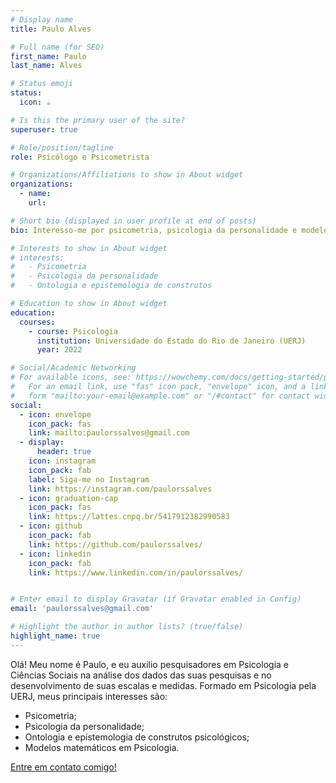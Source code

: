 ```yaml
---
# Display name
title: Paulo Alves

# Full name (for SEO)
first_name: Paulo 
last_name: Alves 

# Status emoji
status:
  icon: ☕️

# Is this the primary user of the site?
superuser: true

# Role/position/tagline
role: Psicólogo e Psicometrista 

# Organizations/Affiliations to show in About widget
organizations:
  - name: 
    url: 

# Short bio (displayed in user profile at end of posts)
bio: Interesso-me por psicometria, psicologia da personalidade e modelos matemáticos em psicologia e ciências sociais. 

# Interests to show in About widget
# interests:
#   - Psicometria
#   - Psicologia da personalidade 
#   - Ontologia e epistemologia de construtos

# Education to show in About widget
education:
  courses:
    - course: Psicologia 
      institution: Universidade do Estado do Rio de Janeiro (UERJ) 
      year: 2022

# Social/Academic Networking
# For available icons, see: https://wowchemy.com/docs/getting-started/page-builder/#icons
#   For an email link, use "fas" icon pack, "envelope" icon, and a link in the
#   form "mailto:your-email@example.com" or "/#contact" for contact widget.
social:
  - icon: envelope
    icon_pack: fas
    link: mailto:paulorssalves@gmail.com
  - display:
      header: true
    icon: instagram
    icon_pack: fab
    label: Siga-me no Instagram 
    link: https://instagram.com/paulorssalves
  - icon: graduation-cap
    icon_pack: fas
    link: https://lattes.cnpq.br/5417912382990583
  - icon: github
    icon_pack: fab
    link: https://github.com/paulorssalves/
  - icon: linkedin
    icon_pack: fab
    link: https://www.linkedin.com/in/paulorssalves/


# Enter email to display Gravatar (if Gravatar enabled in Config)
email: 'paulorssalves@gmail.com'

# Highlight the author in author lists? (true/false)
highlight_name: true
---
```


Olá! Meu nome é Paulo, e eu auxilio pesquisadores em Psicologia e Ciências Sociais na análise dos dados das suas pesquisas e no desenvolvimento de suas escalas e medidas. Formado em Psicologia pela UERJ, meus principais interesses são: 

- Psicometria;
- Psicologia da personalidade;
- Ontologia e epistemologia de construtos psicológicos;
- Modelos matemáticos em Psicologia.

<div class='contact-me'>
  <a href='#contact'>Entre em contato comigo!</a>
</div>
